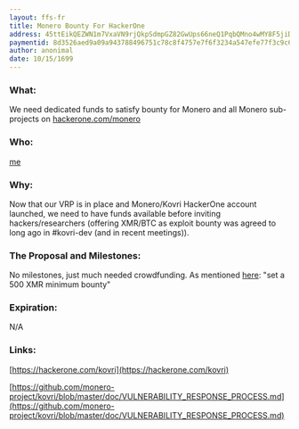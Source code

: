 ```yaml
---
layout: ffs-fr
title: Monero Bounty For HackerOne
address: 45ttEikQEZWN1m7VxaVN9rjQkpSdmpGZ82GwUps66neQ1PqbQMno4wMY8F5jiDt2GoHzCtMwa7PDPJUJYb1GYrMP4CwAwNp
paymentid: 8d3526aed9a09a943788496751c78c8f4757e7f6f3234a547efe77f3c9c6cc4b
author: anonimal
date: 10/15/1699
---
```


### What: 
We need dedicated funds to satisfy bounty for Monero and all Monero sub-projects on [hackerone.com/monero](https://hackerone.com/monero)

### Who:
[me](https://forum.getmonero.org/9/work-in-progress/86967/anonimal-s-kovri-full-time-development-funding-thread)

### Why: 
Now that our VRP is in place and Monero/Kovri HackerOne account launched, we need to have funds available before inviting hackers/researchers (offering XMR/BTC as exploit bounty was agreed to long ago in #kovri-dev (and in recent meetings)).

### The Proposal and Milestones: 
No milestones, just much needed crowdfunding. As mentioned [here](https://github.com/monero-project/meta/issues/39#issuecomment-289310019): "set a 500 XMR minimum bounty"

### Expiration: 
N/A

### Links:

[https://hackerone.com/kovri](https://hackerone.com/kovri)

[https://github.com/monero-project/kovri/blob/master/doc/VULNERABILITY_RESPONSE_PROCESS.md](https://github.com/monero-project/kovri/blob/master/doc/VULNERABILITY_RESPONSE_PROCESS.md)